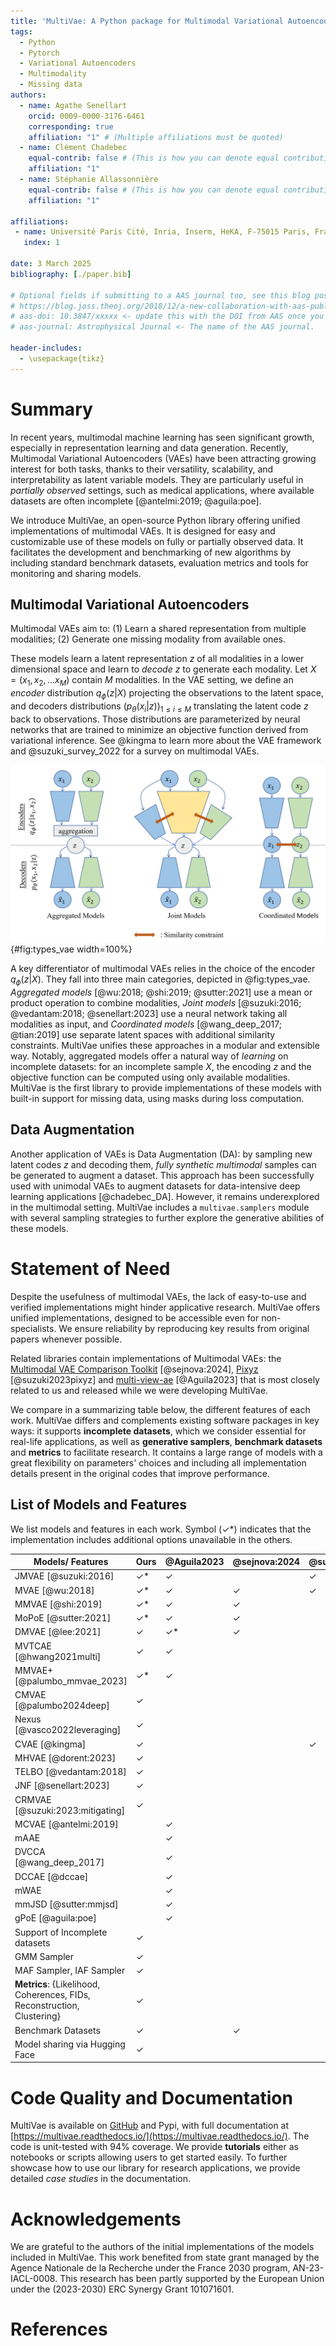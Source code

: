 ```yaml
---
title: 'MultiVae: A Python package for Multimodal Variational Autoencoders on Partial Datasets.'
tags:
  - Python
  - Pytorch
  - Variational Autoencoders
  - Multimodality
  - Missing data
authors:
  - name: Agathe Senellart
    orcid: 0009-0000-3176-6461
    corresponding: true
    affiliation: "1" # (Multiple affiliations must be quoted)
  - name: Clément Chadebec
    equal-contrib: false # (This is how you can denote equal contributions between multiple authors)
    affiliation: "1"
  - name: Stéphanie Allassonnière
    equal-contrib: false # (This is how you can denote equal contributions between multiple authors)
    affiliation: "1"
  
affiliations:
 - name: Université Paris Cité, Inria, Inserm, HeKA, F-75015 Paris, France
   index: 1
 
date: 3 March 2025
bibliography: [./paper.bib]

# Optional fields if submitting to a AAS journal too, see this blog post:
# https://blog.joss.theoj.org/2018/12/a-new-collaboration-with-aas-publishing
# aas-doi: 10.3847/xxxxx <- update this with the DOI from AAS once you know it.
# aas-journal: Astrophysical Journal <- The name of the AAS journal.

header-includes:
  - \usepackage{tikz}
---
```


# Summary

In recent years, multimodal machine learning has seen significant growth, especially in representation learning and data generation. Recently, Multimodal
Variational Autoencoders (VAEs) have been attracting growing interest for both tasks, thanks
to their versatility, scalability, and interpretability as latent variable
models. They are particularly useful in *partially observed*
settings, such as medical applications, where available datasets are often incomplete [@antelmi:2019; @aguila:poe].

We introduce
MultiVae, an open-source Python library offering unified implementations of multimodal VAEs. It is designed
for easy and customizable use of these models on fully or partially observed data. It facilitates the development and benchmarking of new algorithms by including
standard benchmark datasets, evaluation metrics and tools for monitoring and
sharing models. 

## Multimodal Variational Autoencoders

Multimodal VAEs aim to:
(1) Learn a shared representation from multiple modalities;
(2) Generate one missing modality from available ones.

These models learn a latent representation $z$ of all modalities in a lower dimensional space and learn to *decode* $z$ to generate each modality. Let $X = (x_1, x_2, ... x_M)$ contain $M$ modalities. In the VAE setting, we define an *encoder* distribution $q_{\phi}(z|X)$ projecting the observations to the latent space, and decoders distributions $(p_{\theta}(x_i|z))_{1 \leq i \leq M}$ translating the latent code $z$ back to observations. Those distributions are parameterized by neural networks that are trained to minimize an objective function derived from variational inference. See @kingma to learn more about the VAE framework and @suzuki_survey_2022 for a survey on multimodal VAEs. 

![Different types of multimodal VAEs.\label{fig:types_vae}](mvae_models_diagrams.png){#fig:types_vae width=100%}

A key differentiator of multimodal VAEs relies in the choice of the encoder $q_{\phi}(z|X)$. They fall into three main categories, depicted in @fig:types_vae. *Aggregated models* [@wu:2018; @shi:2019; @sutter:2021] use a mean or product operation to combine modalities, *Joint models* [@suzuki:2016; @vedantam:2018; @senellart:2023] use a neural network taking all modalities as input, and *Coordinated models* [@wang_deep_2017; @tian:2019] use separate latent spaces with additional similarity constraints. MultiVae unifies these approaches in a modular and extensible way. Notably, aggregated models offer a natural way of *learning* on incomplete datasets: for an incomplete sample $X$, the encoding $z$ and the objective function can be computed using only available modalities. MultiVae is the first library to provide implementations of these models with built-in support for missing data, using masks during loss computation.

## Data Augmentation
Another application of VAEs is Data Augmentation (DA): by sampling new latent codes $z$ and decoding them, *fully synthetic multimodal* samples can be generated to augment a dataset. 
This approach has been successfully used with unimodal VAEs to augment datasets for data-intensive deep learning applications [@chadebec_DA]. However, it remains underexplored in the multimodal setting. 
MultiVae includes a `multivae.samplers` module with several sampling strategies to further explore the generative abilities of these models. 

# Statement of Need

Despite the usefulness of multimodal VAEs, the lack of easy-to-use and verified implementations might hinder 
applicative research. MultiVae offers unified implementations, designed to be accessible even for non-specialists. We ensure reliability by reproducing key results from original papers whenever possible.

Related libraries contain implementations of Multimodal VAEs: the [Multimodal VAE Comparison Toolkit](https://github.com/gabinsane/multimodal-vae-comparison) [@sejnova:2024], [Pixyz](https://github.com/masa-su/pixyz/blob/main/examples/jmvae.ipynb) [@suzuki2023pixyz] and [multi-view-ae](https://github.com/alawryaguila/multi-view-AE) [@Aguila2023] that is most closely related to us and released while we were developing MultiVae.

 We compare in a summarizing table below, the different features of each work. MultiVae differs and complements existing software packages in key ways: it supports **incomplete datasets**, which we consider essential for real-life applications, as well as **generative samplers**, **benchmark datasets** and **metrics** to facilitate research. It contains a large range of models with a great flexibility on parameters' choices and including all implementation details present in the original codes that improve performance.  
 

## List of Models and Features
We list models and features in each work. Symbol ($\checkmark$*) indicates that the implementation includes additional options unavailable in the others.


|Models/ Features           |Ours     |@Aguila2023|@sejnova:2024| @suzuki2023pixyz
|---------------------------|-------|-------|-------|-------|
|JMVAE [@suzuki:2016]       | 	$\checkmark$* |	$\checkmark$| |$\checkmark$|
|MVAE [@wu:2018]             | 	$\checkmark$*|	$\checkmark$|$\checkmark$|$\checkmark$|
|MMVAE [@shi:2019]           |	$\checkmark$*|	$\checkmark$|$\checkmark$| |
|MoPoE [@sutter:2021]        |	$\checkmark$*|	$\checkmark$|$\checkmark$| |
|DMVAE [@lee:2021]           |	$\checkmark$|	$\checkmark$*|$\checkmark$||
|MVTCAE [@hwang2021multi]    |	$\checkmark$|	$\checkmark$|||
|MMVAE+ [@palumbo_mmvae_2023]|	$\checkmark$*|	$\checkmark$|||
|CMVAE [@palumbo2024deep]    |	$\checkmark$||||
|Nexus [@vasco2022leveraging]|	$\checkmark$||||
|CVAE [@kingma]              |	$\checkmark$|||$\checkmark$|
|MHVAE [@dorent:2023]        |	$\checkmark$||||
|TELBO [@vedantam:2018]      |	$\checkmark$||||
|JNF [@senellart:2023]       |	$\checkmark$||||
|CRMVAE [@suzuki:2023:mitigating]|$\checkmark$||||
|MCVAE [@antelmi:2019]||	$\checkmark$|||
|mAAE||	$\checkmark$|||
|DVCCA [@wang_deep_2017]||	$\checkmark$|||
|DCCAE [@dccae]|| $\checkmark$|||
|mWAE||	$\checkmark$|||
|mmJSD [@sutter:mmjsd]||	$\checkmark$|||
|gPoE [@aguila:poe]||	$\checkmark$|||
|Support of Incomplete datasets|	$\checkmark$||||
|GMM Sampler|	$\checkmark$||||
|MAF Sampler, IAF Sampler|	$\checkmark$||||
|**Metrics**: {Likelihood, Coherences, FIDs, Reconstruction, Clustering}|	$\checkmark$|||
|Benchmark Datasets| 	$\checkmark$||$\checkmark$|||
|Model sharing via Hugging Face |	$\checkmark$||||

# Code Quality and Documentation
MultiVae is available on [GitHub](https://github.com/AgatheSenellart/MultiVae) and Pypi, with full documentation at [https://multivae.readthedocs.io/](https://multivae.readthedocs.io/).
The code is unit-tested with 94% coverage. We provide **tutorials** either as notebooks or scripts allowing users to get started easily. To further showcase how to use our library for research applications, we provide detailed *case studies* in the documentation.


# Acknowledgements

We are grateful to the authors of the initial implementations of the models included in MultiVae. 
This work benefited from state grant managed by the Agence Nationale de la Recherche under the France 2030 program,
AN\-23-IACL-0008.
This research has been partly supported by the European Union under the (2023-2030) ERC Synergy Grant 101071601. 


# References

